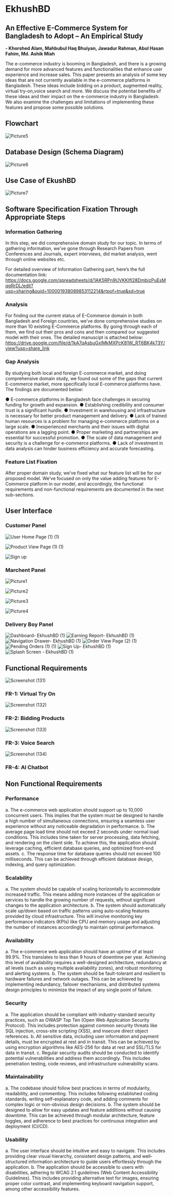 # EkhushBD
## An Effective E-Commerce System for Bangladesh to Adopt – An Empirical Study
**- Khorshed Alam, Mahbubul Haq Bhuiyan, Jawadur Rahman, Abul Hasan Fahim, Md. Ashik Miah** 

The e-commerce industry is booming in Bangladesh, and there is a growing demand for more advanced
features and functionalities that enhance user experience and increase sales. This paper presents an analysis
of some key ideas that are not currently available in the e-commerce platforms in Bangladesh. These ideas
include bidding on a product, augmented reality, virtual try-on,voice search and more. We discuss the
potential benefits of these ideas and their impact on the e-commerce industry in Bangladesh. We also
examine the challenges and limitations of implementing these features and propose some possible solutions.
## Flowchart
![Picture5](https://github.com/codewithkhurshed/EkhushBD/assets/97898902/345843ad-c8b0-4b9e-b677-6f092beab09b)

## Database Design (Schema Diagram) 
![Picture6](https://github.com/codewithkhurshed/EkhushBD/assets/97898902/2a3a88b3-b872-45bd-b67c-df5e4e0c9e01)

## Use Case of EkushBD
![Picture7](https://github.com/codewithkhurshed/EkhushBD/assets/97898902/67c5d798-c6a6-465a-b735-a7c781da62dd)

## Software Specification Fixation Through Appropriate Steps
### Information Gathering
In this step, we did comprehensive domain study for our topic. In terms of gathering information, we’ve gone through Research Papers from Conferences and Journals, expert interviews, did market analysis, went through online websites etc.

For detailed overview of Information Gathering part, here’s the full documentation link:
https://docs.google.com/spreadsheets/d/1AK5RPn9UVKKIfI28DmbjzPuEsMqgRrDL/edit?usp=sharing&ouid=100001938089853112214&rtpof=true&sd=true 

### Analysis
For finding out the current status of E-Commerce domain in both Bangladesh and Foreign countries, we’ve done comprehensive studies on more than 10 existing E-Commerce platforms. By going through each of them, we find out their pros and cons and then compared our suggested model with their ones. The detailed manuscipt is attached below:
https://drive.google.com/file/d/1kA7qAsbuGxlMkMXPcK81W_RT6BK4k73Y/view?usp=share_link 
### Gap Analysis
By studying both local and foreign E-commerce market, and doing comprehensive domain study, we found out some of the gaps that current E-commerce market, more specifically local E-commerce platforms have. The findings are documented below:

●	E-commerce platforms in Bangladesh face challenges in securing funding for growth and expansion.
●	Establishing credibility and consumer trust is a significant hurdle.
●	Investment in warehousing and infrastructure is necessary for better product management and delivery.
●	Lack of trained human resources is a problem for managing e-commerce platforms on a large scale.
●	Inexperienced merchants and their issues with digital operations are a lagging point.
●	Proper marketing and partnerships are essential for successful promotion.
●	The scale of data management and security is a challenge for e-commerce platforms.
●	Lack of investment in data analysis can hinder business efficiency and accurate forecasting.

### Feature List Fixation
After proper domain study, we’ve fixed what our feature list will be for our proposed model. We’ve focused on only the value adding features for E-Commerce platform in our model, and accordingly, the functional requirements and non-functional requirements are documented in the next sub-sections.


## User Interface

### Customer Panel
![User Home Page (1) (1)](https://github.com/codewithkhurshed/EkhushBD/assets/97898902/71cbc599-9673-4fa0-b1dc-c09ea80517c9)

![Product View Page (1) (1)](https://github.com/codewithkhurshed/EkhushBD/assets/97898902/dafedf95-6469-4a30-b28e-67daf4a73b10)

![Sign up](https://github.com/codewithkhurshed/EkhushBD/assets/97898902/ac71619d-267f-4026-8855-d2aae5d97cd8)

### Marchent Panel
![Picture1](https://github.com/codewithkhurshed/EkhushBD/assets/97898902/9ba18ec7-2c97-43a8-b9f2-d3b55aaed444)

![Picture2](https://github.com/codewithkhurshed/EkhushBD/assets/97898902/63aa5167-c986-452f-9251-412a3b12ffaa)

![Picture3](https://github.com/codewithkhurshed/EkhushBD/assets/97898902/f4440c6b-9baf-45b8-b3ac-bdfb5699bc6d)

![Picture4](https://github.com/codewithkhurshed/EkhushBD/assets/97898902/d4ce355d-cdc6-4ef1-b8fc-a9d35d1363fa)

### Delivery Boy Panel
![Dashboard- EkhushBD (1)](https://github.com/codewithkhurshed/EkhushBD/assets/97898902/cd42f07a-8c76-4948-a9ac-08fac9f21d89)
![Earning Report- EkhushBD (1)](https://github.com/codewithkhurshed/EkhushBD/assets/97898902/97867a38-550f-4fef-8622-d26dd9c88218)
![Navigation Drawer- EkhushBD (1)](https://github.com/codewithkhurshed/EkhushBD/assets/97898902/a9b7e7f3-f095-4a19-aefc-e0edd721565f)
![Order View Page (2) (1)](https://github.com/codewithkhurshed/EkhushBD/assets/97898902/ee35943c-5815-401e-b5eb-f8e322103a4f)
![Pending Orders (1) (1)](https://github.com/codewithkhurshed/EkhushBD/assets/97898902/1517e264-bca8-4b90-8435-8315f2c842d7)
![Sign Up- EkhushBD (1)](https://github.com/codewithkhurshed/EkhushBD/assets/97898902/1357b640-097b-4043-952c-ce84c37b11ae)
![Splash Screen - EkhushBD (1)](https://github.com/codewithkhurshed/EkhushBD/assets/97898902/240e0c63-1312-4ac5-9292-9a31f691c9d4)


## Functional Requirements
![Screenshot (131)](https://github.com/codewithkhurshed/EkhushBD/assets/97898902/9d34595b-beed-4433-be60-3938a28e21ff)


### FR-1: Virtual Try On

![Screenshot (132)](https://github.com/codewithkhurshed/EkhushBD/assets/97898902/6d508398-79ac-4c9e-8d78-a5c67b31d0d1)


### FR-2: Bidding Products

![Screenshot (133)](https://github.com/codewithkhurshed/EkhushBD/assets/97898902/3a6fae3d-6c86-4d53-9e14-b5ea9dbeaa05)

### FR-3: Voice Search


![Screenshot (134)](https://github.com/codewithkhurshed/EkhushBD/assets/97898902/c6fb1332-102d-45d9-a1ac-646d68042adb)

### FR-4: AI Chatbot


## Non Functional Requirements

### Performance
a. The e-commerce web application should support up to 10,000 concurrent users. This implies that the system must be designed to handle a high number of simultaneous connections, ensuring a seamless user experience without any noticeable degradation in performance.
b. The average page load time should not exceed 2 seconds under normal load conditions. This includes time taken for server processing, data fetching, and rendering on the client side. To achieve this, the application should leverage caching, efficient database queries, and optimized front-end assets.
c. The response time for database queries should not exceed 100 milliseconds. This can be achieved through efficient database design, indexing, and query optimization.

### Scalability
a. The system should be capable of scaling horizontally to accommodate increased traffic. This means adding more instances of the application or services to handle the growing number of requests, without significant changes to the application architecture.
b. The system should automatically scale up/down based on traffic patterns using auto-scaling features provided by cloud infrastructure. This will involve monitoring key performance indicators (KPIs) like CPU and memory usage and adjusting the number of instances accordingly to maintain optimal performance.

### Availability
a. The e-commerce web application should have an uptime of at least 99.9%. This translates to less than 9 hours of downtime per year. Achieving this level of availability requires a well-designed architecture, redundancy at all levels (such as using multiple availability zones), and robust monitoring and alerting systems.
b. The system should be fault-tolerant and resilient to hardware failures and network outages. This can be achieved by implementing redundancy, failover mechanisms, and distributed systems design principles to minimize the impact of any single point of failure.

### Security
a. The application should be compliant with industry-standard security practices, such as OWASP Top Ten (Open Web Application Security Protocol). This includes protection against common security threats like SQL injection, cross-site scripting (XSS), and insecure direct object references.
b. All sensitive data, including user information and payment details, must be encrypted at rest and in transit. This can be achieved by using encryption algorithms like AES-256 for data at rest and SSL/TLS for data in transit.
c. Regular security audits should be conducted to identify potential vulnerabilities and address them accordingly. This includes penetration testing, code reviews, and infrastructure vulnerability scans.

### Maintainability
a. The codebase should follow best practices in terms of modularity, readability, and commenting. This includes following established coding standards, writing self-explanatory code, and adding comments for complex logic or non-obvious design decisions.
b. The system should be designed to allow for easy updates and feature additions without causing downtime. This can be achieved through modular architecture, feature toggles, and adherence to best practices for continuous integration and deployment (CI/CD).

### Usability
a. The user interface should be intuitive and easy to navigate. This includes providing clear visual hierarchy, consistent design patterns, and well-structured information architecture to guide users effortlessly through the application.
b. The application should be accessible to users with disabilities, adhering to WCAG 2.1 guidelines (Web Content Accessibility Guidelines). This includes providing alternative text for images, ensuring proper color contrast, and implementing keyboard navigation support, among other accessibility features.
